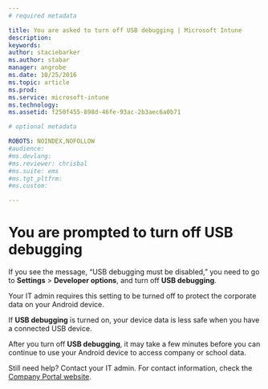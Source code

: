 ```yaml
---
# required metadata

title: You are asked to turn off USB debugging | Microsoft Intune
description:
keywords:
author: staciebarkerms.author: stabar
manager: angrobe
ms.date: 10/25/2016
ms.topic: article
ms.prod:
ms.service: microsoft-intune
ms.technology:
ms.assetid: f250f455-898d-46fe-93ac-2b3aec6a0b71

# optional metadata

ROBOTS: NOINDEX,NOFOLLOW
#audience:
#ms.devlang:
#ms.reviewer: chrisbal
#ms.suite: ems
#ms.tgt_pltfrm:
#ms.custom:

---
```


# You are prompted to turn off USB debugging

If you see the message, “USB debugging must be disabled,” you need to go to **Settings** > **Developer options**, and turn off **USB debugging**.

Your IT admin requires this setting to be turned off to protect the corporate data on your Android device.

If **USB debugging** is turned on, your device data is less safe when you have a connected USB device.

After you turn off **USB debugging**, it may take a few minutes before you can continue to use your Android device to access company or school data.

Still need help? Contact your IT admin. For contact information, check the [Company Portal website](http://portal.manage.microsoft.com).
